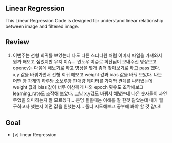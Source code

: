 ## Linear Regression
This Linear Regression Code is designed for understand linear relationship between image and filtered image. 

## Review
1. 이번주는 선형 회귀를 보았는데 나도 다른 스터디원 처럼 이미지 파일을 가져와서 뭔가 해보고 싶었지만 무지 이슈... 윈도우 이슈로 희진님이 보내주신 영상보고 opencv는 다음에 해보기로 하고 영상을 몇개 좀더 찾아보기로 하고 pass 했다. x,y 값을 바꿔가면서 선형 회귀 해보고 weight 값과 bias 값을 바꿔 보았다. 나는 어떤 빵 가게의 하루당 소보루빵 판매량 데이터를 가져와 관계를 나타냈는데 weight 값과 bias 값이 너무 이상하게 나와 epoch 횟수도 조작해보고 learning_rate도 조작해 보았다. 그냥 x,y값도 바꿔서 해봤는데 나온 숫자들이 과연 무었을 의미하는지 잘 모르겠다... 분명 들을때는 이해를 잘 한것 같았는데 내가 뭘 구하고자 했는지 어떤 값을 원했는지... 좀더 시도해보고 공부해 봐야 할 것 같다!!

## Goal
- [v] linear Regression
